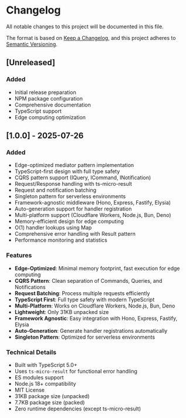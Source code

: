 # Changelog

All notable changes to this project will be documented in this file.

The format is based on [Keep a Changelog](https://keepachangelog.com/en/1.0.0/),
and this project adheres to [Semantic Versioning](https://semver.org/spec/v2.0.0.html).

## [Unreleased]

### Added
- Initial release preparation
- NPM package configuration
- Comprehensive documentation
- TypeScript support
- Edge computing optimization

## [1.0.0] - 2025-07-26

### Added
- Edge-optimized mediator pattern implementation
- TypeScript-first design with full type safety
- CQRS pattern support (IQuery, ICommand, INotification)
- Request/Response handling with ts-micro-result
- Request and notification batching
- Singleton pattern for serverless environments
- Framework-agnostic middleware (Hono, Express, Fastify, Elysia)
- Auto-generation support for handler registration
- Multi-platform support (Cloudflare Workers, Node.js, Bun, Deno)
- Memory-efficient design for edge computing
- O(1) handler lookups using Map
- Comprehensive error handling with Result pattern
- Performance monitoring and statistics

### Features
- **Edge-Optimized**: Minimal memory footprint, fast execution for edge computing
- **CQRS Pattern**: Clean separation of Commands, Queries, and Notifications
- **Request Batching**: Process multiple requests efficiently
- **TypeScript First**: Full type safety with modern TypeScript
- **Multi-Platform**: Works on Cloudflare Workers, Node.js, Bun, Deno
- **Lightweight**: Only 31KB unpacked size
- **Framework Agnostic**: Easy integration with Hono, Express, Fastify, Elysia
- **Auto-Generation**: Generate handler registrations automatically
- **Singleton Pattern**: Optimized for serverless environments

### Technical Details
- Built with TypeScript 5.0+
- Uses `ts-micro-result` for functional error handling
- ES modules support
- Node.js 18+ compatibility
- MIT License
- 31KB package size (unpacked)
- 7.7KB package size (packed)
- Zero runtime dependencies (except ts-micro-result) 